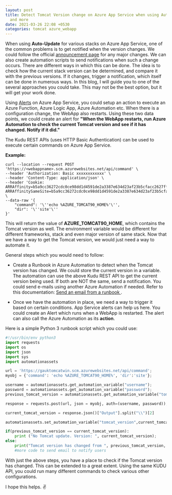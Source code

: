 ```yaml
---
layout: post
title: Detect Tomcat Version change on Azure App Service when using Auto-Update...
  and more
date: 2021-03-26 22:08 +0530
categories: tomcat azure_webapp 
---
```


When using __Auto-Update__ for various stacks on Azure App Service, one of the common problems is to get notified when the version changes. We could follow the official [announcement page](https://github.com/Azure/app-service-announcements/issues) for any major changes. We can also create automation scripts to send notifications when such a change occurs. There are different ways in which this can be done. The idea is to check how the current stack version can be determined, and compare it with the previous versions. If it changes, trigger a notification, which itself can be done in numerous ways. In this blog, I will guide you to one of the several approaches you could take. This may not be the best option, but it will get your work done.

Using [Alerts](https://docs.microsoft.com/en-us/azure/app-service/web-sites-monitor#alerts-and-autoscale) on Azure App Service, you could setup an action to execute an Azure Function, Azure Logic App, Azure Automation etc. When there is a configuration change, the WebApp also restarts. Using these two data points, we could create an alert for __"When the WebApp restarts, run Azure Automation to check the current Tomcat version and see if it has changed. Notify if it did."__

The Kudu REST APIs (uses HTTP Basic Authentication) can be used to execute certain commands on Azure App Service.

__Example:__

```curl
curl --location --request POST 'https://<webappname>.scm.azurewebsites.net/api/command' \
--header 'Authorization: Basic xxxxxxxxxxxx' \
--header 'Content-Type: application/json' \
--header 'Cookie: ARRAffinity=b5a9cc36272cdc0ce98dd1d4591de2a3387e634d23af23b5cfacc2627fff9108; ARRAffinitySameSite=b5a9cc36272cdc0ce98dd1d4591de2a3387e634d23af23b5cfacc2627fff9108' \
--data-raw '{
    "command": '\''echo %AZURE_TOMCAT90_HOME%'\'',
    "dir": '\''site'\''
}'
```

This will return the value of __AZURE_TOMCAT90_HOME__, which contains the Tomcat version as well. The environment variable would be different for different frameworks, stack and even major version of same stack. Now that we have a way to get the Tomcat version, we would just need a way to automate it.

General steps which you would need to follow:  

- Create a Runbook in Azure Automation to detect when the Tomcat version has changed. We could store the current version in a variable. The automation can use the above Kudu REST API to get the current version being used. If both are NOT the same, send a notification.
You could send e-mails using another Azure Automation if needed.
Refer to this documentation: [Send an email from a runbook
](https://docs.microsoft.com/en-us/azure/automation/automation-send-email
).

- Once we have the automation in place, we need a way to trigger it based on certain conditions. App Service alerts can help us here. You could create an Alert which runs when a WebApp is restarted. The alert can also call the Azure Automation as its __action__.

Here is a simple Python 3 runbook script which you could use:

```python
#!/usr/bin/env python3
import requests
import os
import json
import sys
import automationassets

url = 'https://gauktomcatwin.scm.azurewebsites.net/api/command';
myobj = {'command': 'echo %AZURE_TOMCAT90_HOME%', 'dir':'site'};

username = automationassets.get_automation_variable("username");
password = automationassets.get_automation_variable("password");
previous_tomcat_version = automationassets.get_automation_variable("tomcat_version");

response = requests.post(url, json = myobj, auth=(username, password));

current_tomcat_version = response.json()["Output"].split("\\")[2]

automationassets.set_automation_variable("tomcat_version",current_tomcat_version);

if(previous_tomcat_version == current_tomcat_version):
    print ("No Tomcat update. Version: ", current_tomcat_version);
else:
    print("Tomcat version has changed from ", previous_tomcat_version, " to ", current_tomcat_version);
    #more code to send email to notify users
```

With just the above steps, you have a place to check if the Tomcat version has changed. This can be extended to a great extent. Using the same KUDU API, you could run many different commands to check various other configurations.

I hope this helps. :v:
